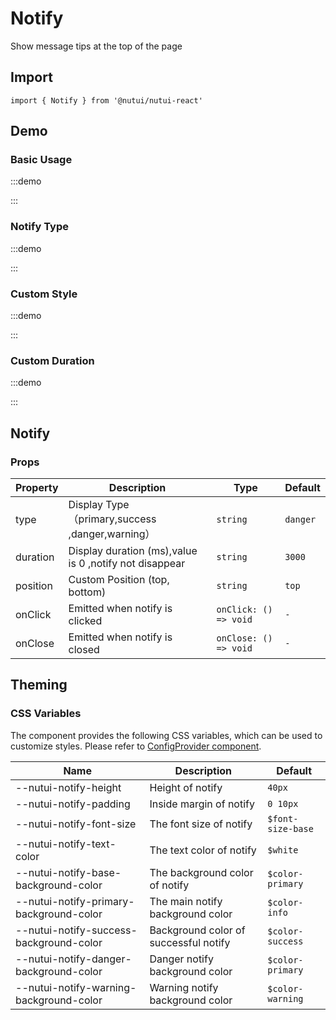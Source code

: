 # Notify

Show message tips at the top of the page

## Import

```tsx
import { Notify } from '@nutui/nutui-react'
```

## Demo

### Basic Usage

:::demo

<CodeBlock src='h5/demo1.tsx'></CodeBlock>

:::

### Notify Type

:::demo

<CodeBlock src='h5/demo2.tsx'></CodeBlock>

:::

### Custom Style

:::demo

<CodeBlock src='h5/demo3.tsx'></CodeBlock>

:::

### Custom Duration

:::demo

<CodeBlock src='h5/demo4.tsx'></CodeBlock>

:::

## Notify

### Props

| Property | Description | Type | Default |
| --- | --- | --- | --- |
| type | Display Type（primary,success ,danger,warning） | `string` | `danger` |
| duration | Display duration (ms),value is 0 ,notify not disappear | `string` | `3000` |
| position | Custom Position (top, bottom) | `string` | `top` |
| onClick | Emitted when notify is clicked | `onClick: () => void` | `-` |
| onClose | Emitted when notify is closed | `onClose: () => void` | `-` |

## Theming

### CSS Variables

The component provides the following CSS variables, which can be used to customize styles. Please refer to [ConfigProvider component](#/en-US/component/configprovider).

| Name | Description | Default |
| --- | --- | --- |
| \--nutui-notify-height | Height of notify | `40px` |
| \--nutui-notify-padding | Inside margin of notify | `0 10px` |
| \--nutui-notify-font-size | The font size of notify | `$font-size-base` |
| \--nutui-notify-text-color | The text color of notify | `$white` |
| \--nutui-notify-base-background-color | The background color of notify | `$color-primary` |
| \--nutui-notify-primary-background-color | The main notify background color | `$color-info` |
| \--nutui-notify-success-background-color | Background color of successful notify | `$color-success` |
| \--nutui-notify-danger-background-color | Danger notify background color | `$color-primary` |
| \--nutui-notify-warning-background-color | Warning notify background color | `$color-warning` |
